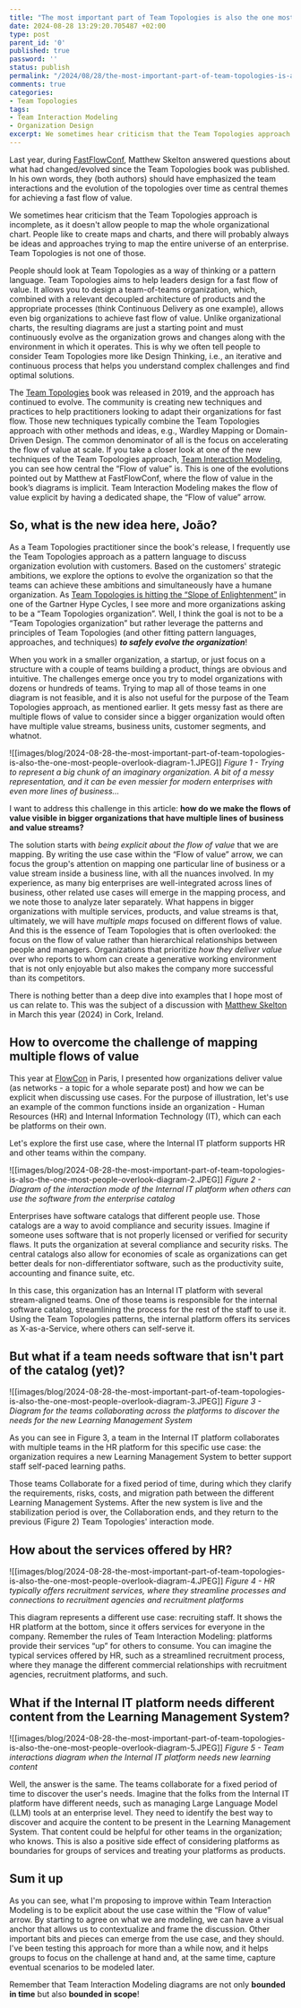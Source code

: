 ```yaml
---
title: "The most important part of Team Topologies is also the one most people overlook"
date: 2024-08-28 13:29:20.705487 +02:00
type: post
parent_id: '0'
published: true
password: ''
status: publish
permalink: "/2024/08/28/the-most-important-part-of-team-topologies-is-also-the-one-most-people-overlook/"
comments: true
categories:
- Team Topologies
tags:
- Team Interaction Modeling
- Organization Design
excerpt: We sometimes hear criticism that the Team Topologies approach is incomplete, as it doesn't allow people to map the whole organizational chart. People like to create maps and charts, and there will probably always be ideas and approaches trying to map the entire universe of an enterprise. Team Topologies is not one of those.
---
```


Last year, during [FastFlowConf](https://www.youtube.com/watch?v=qHBQm1vKKXQ), Matthew Skelton answered questions about what had changed/evolved since the Team Topologies book was published. In his own words, they (both authors) should have emphasized the team interactions and the evolution of the topologies over time as central themes for achieving a fast flow of value.

We sometimes hear criticism that the Team Topologies approach is incomplete, as it doesn't allow people to map the whole organizational chart. People like to create maps and charts, and there will probably always be ideas and approaches trying to map the entire universe of an enterprise. Team Topologies is not one of those.

People should look at Team Topologies as a way of thinking or a pattern language. Team Topologies aims to help leaders design for a fast flow of value. It allows you to design a team-of-teams organization, which, combined with a relevant decoupled architecture of products and the appropriate processes (think Continuous Delivery as one example), allows even big organizations to achieve fast flow of value. Unlike organizational charts, the resulting diagrams are just a starting point and must continuously evolve as the organization grows and changes along with the environment in which it operates. This is why we often tell people to consider Team Topologies more like Design Thinking, i.e., an iterative and continuous process that helps you understand complex challenges and find optimal solutions.

The [Team Topologies](https://teamtopologies.com/book) book was released in 2019, and the approach has continued to evolve. The community is creating new techniques and practices to help practitioners looking to adapt their organizations for fast flow. Those new techniques typically combine the Team Topologies approach with other methods and ideas, e.g., Wardley Mapping or Domain-Driven Design. The common denominator of all is the focus on accelerating the flow of value at scale. If you take a closer look at one of the new techniques of the Team Topologies approach, [Team Interaction Modeling](https://teamtopologies.com/key-concepts-content/team-interaction-modeling-with-team-topologies), you can see how central the “Flow of value” is. This is one of the evolutions pointed out by Matthew at FastFlowConf, where the flow of value in the book’s diagrams is implicit. Team Interaction Modeling makes the flow of value explicit by having a dedicated shape, the “Flow of value” arrow.

## So, what is the new idea here, João?
As a Team Topologies practitioner since the book's release, I frequently use the Team Topologies approach as a pattern language to discuss organization evolution with customers. Based on the customers' strategic ambitions, we explore the options to evolve the organization so that the teams can achieve these ambitions and simultaneously have a humane organization. As [Team Topologies is hitting the “Slope of Enlightenment”](https://www.linkedin.com/feed/update/urn:li:activity:7211313895955668992/) in one of the Gartner Hype Cycles, I see more and more organizations asking to be a “Team Topologies organization”. Well, I think the goal is not to be a “Team Topologies organization” but rather leverage the patterns and principles of Team Topologies (and other fitting pattern languages, approaches, and techniques) ***to safely evolve the organization***!

When you work in a smaller organization, a startup, or just focus on a structure with a couple of teams building a product, things are obvious and intuitive. The challenges emerge once you try to model organizations with dozens or hundreds of teams. Trying to map all of those teams in one diagram is not feasible, and it is also not useful for the purpose of the Team Topologies approach, as mentioned earlier. It gets messy fast as there are multiple flows of value to consider since a bigger organization would often have multiple value streams, business units, customer segments, and whatnot.

![[images/blog/2024-08-28-the-most-important-part-of-team-topologies-is-also-the-one-most-people-overlook-diagram-1.JPEG]]
*Figure 1 - Trying to represent a big chunk of an imaginary organization. A bit of a messy representation, and it can be even messier for modern enterprises with even more lines of business…*

I want to address this challenge in this article: **how do we make the flows of value visible in bigger organizations that have multiple lines of business and value streams?** 

The solution starts with *being explicit about the flow of value* that we are mapping. By writing the use case within the “Flow of value” arrow, we can focus the group's attention on mapping one particular line of business or a value stream inside a business line, with all the nuances involved. In my experience, as many big enterprises are well-integrated across lines of business, other related use cases will emerge in the mapping process, and we note those to analyze later separately. What happens in bigger organizations with multiple services, products, and value streams is that, ultimately, we will have *multiple maps* focused on different flows of value. And this is the essence of Team Topologies that is often overlooked: the focus on the flow of value rather than hierarchical relationships between people and managers. Organizations that prioritize *how they deliver value* over who reports to whom can create a generative working environment that is not only enjoyable but also makes the company more successful than its competitors.  

There is nothing better than a deep dive into examples that I hope most of us can relate to. This was the subject of a discussion with [Matthew Skelton](https://www.linkedin.com/in/matthewskelton/) in March this year (2024) in Cork, Ireland.

## How to overcome the challenge of mapping multiple flows of value
This year at [FlowCon](https://joaorosa.consulting/speaking/flowcon-intentional-architecture) in Paris, I presented how organizations deliver value (as networks - a topic for a whole separate post) and how we can be explicit when discussing use cases. For the purpose of illustration, let's use an example of the common functions inside an organization - Human Resources (HR) and Internal Information Technology (IT), which can each be platforms on their own.

Let's explore the first use case, where the Internal IT platform supports HR and other teams within the company.

![[images/blog/2024-08-28-the-most-important-part-of-team-topologies-is-also-the-one-most-people-overlook-diagram-2.JPEG]]
*Figure 2 - Diagram of the interaction mode of the Internal IT platform when others can use the software from the enterprise catalog*

Enterprises have software catalogs that different people use. Those catalogs are a way to avoid compliance and security issues. Imagine if someone uses software that is not properly licensed or verified for security flaws. It puts the organization at several compliance and security risks. The central catalogs also allow for economies of scale as organizations can get better deals for non-differentiator software, such as the productivity suite, accounting and finance suite, etc.

In this case, this organization has an Internal IT platform with several stream-aligned teams. One of those teams is responsible for the internal software catalog, streamlining the process for the rest of the staff to use it. Using the Team Topologies patterns, the internal platform offers its services as X-as-a-Service, where others can self-serve it.

## But what if a team needs software that isn't part of the catalog (yet)?
![[images/blog/2024-08-28-the-most-important-part-of-team-topologies-is-also-the-one-most-people-overlook-diagram-3.JPEG]]
*Figure 3 - Diagram for the teams collaborating across the platforms to discover the needs for the new Learning Management System*

As you can see in Figure 3, a team in the Internal IT platform collaborates with multiple teams in the HR platform for this specific use case: the organization requires a new Learning Management System to better support staff self-paced learning paths.  

Those teams Collaborate for a fixed period of time, during which they clarify the requirements, risks, costs, and migration path between the different Learning Management Systems. After the new system is live and the stabilization period is over, the Collaboration ends, and they return to the previous (Figure 2) Team Topologies' interaction mode.

## How about the services offered by HR?
![[images/blog/2024-08-28-the-most-important-part-of-team-topologies-is-also-the-one-most-people-overlook-diagram-4.JPEG]]
*Figure 4 - HR typically offers recruitment services, where they streamline processes and connections to recruitment agencies and recruitment platforms*

This diagram represents a different use case: recruiting staff. It shows the HR platform at the bottom, since it offers services for everyone in the company. Remember the rules of Team Interaction Modeling: platforms provide their services “up” for others to consume. You can imagine the typical services offered by HR, such as a streamlined recruitment process, where they manage the different commercial relationships with recruitment agencies, recruitment platforms, and such.

## What if the Internal IT platform needs different content from the Learning Management System?
![[images/blog/2024-08-28-the-most-important-part-of-team-topologies-is-also-the-one-most-people-overlook-diagram-5.JPEG]]
*Figure 5 - Team interactions diagram when the Internal IT platform needs new learning content*

Well, the answer is the same. The teams collaborate for a fixed period of time to discover the user's needs. Imagine that the folks from the Internal IT platform have different needs, such as managing Large Language Model (LLM) tools at an enterprise level. They need to identify the best way to discover and acquire the content to be present in the Learning Management System. That content could be helpful for other teams in the organization; who knows. This is also a positive side effect of considering platforms as boundaries for groups of services and treating your platforms as products.

## Sum it up
As you can see, what I'm proposing to improve within Team Interaction Modeling is to be explicit about the use case within the “Flow of value” arrow. By starting to agree on what we are modeling, we can have a visual anchor that allows us to contextualize and frame the discussion. Other important bits and pieces can emerge from the use case, and they should. I've been testing this approach for more than a while now, and it helps groups to focus on the challenge at hand and, at the same time, capture eventual scenarios to be modeled later.

Remember that Team Interaction Modeling diagrams are not only **bounded in time** but also **bounded in scope**!
